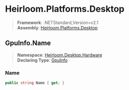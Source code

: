 # Heirloom.Platforms.Desktop

> **Framework**: .NETStandard,Version=v2.1  
> **Assembly**: [Heirloom.Platforms.Desktop][0]  

## GpuInfo.Name

> **Namespace**: [Heirloom.Desktop.Hardware][0]  
> **Declaring Type**: [GpuInfo][1]  

### Name

```cs
public string Name { get; }
```

[0]: ../../../Heirloom.Platforms.Desktop.md
[1]: ../GpuInfo.md
